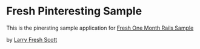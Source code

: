 # Fresh Pinteresting Sample

This is the pinersting sample application for 
[Fresh One Month Rails Sample](http://sofresent.com)

by [Larry Fresh Scott](http://www.sofreshent.com)